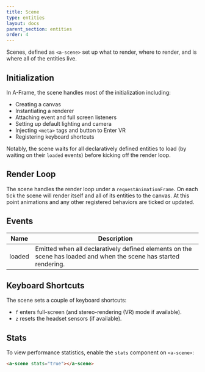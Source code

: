 ```yaml
---
title: Scene
type: entities
layout: docs
parent_section: entities
order: 4
---
```


Scenes, defined as `<a-scene>` set up what to render, where to render, and is
where all of the entities live.

## Initialization

In A-Frame, the scene handles most of the initialization including:

- Creating a canvas
- Instantiating a renderer
- Attaching event and full screen listeners
- Setting up default lighting and camera
- Injecting `<meta>` tags and button to Enter VR
- Registering keyboard shortcuts

Notably, the scene waits for all declaratively defined entities to load (by
waiting on their `loaded` events) before kicking off the render loop.

## Render Loop

The scene handles the render loop under a `requestAnimationFrame`. On each
tick the scene will render itself and all of its entities to the canvas.  At
this point animations and any other registered behaviors are ticked or
updated.

## Events

| Name   | Description |
| ----   | ----------- |
| loaded | Emitted when all declaratively defined elements on the scene has loaded and when the scene has started rendering. |

## Keyboard Shortcuts

The scene sets a couple of keyboard shortcuts:

- `f` enters full-screen (and stereo-rendering (VR) mode if available).
- `z` resets the headset sensors (if available).

## Stats

To view performance statistics, enable the `stats` component on `<a-scene>`:

```html
<a-scene stats="true"></a-scene>
```
